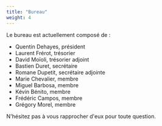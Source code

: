 ```yaml
---
title: "Bureau"
weight: 4
---
```


Le bureau est actuellement composé de :

- Quentin Dehayes, président
- Laurent Frérot, trésorier
- David Moïoli, trésorier adjoint
- Bastien Duret, secrétaire
- Romane Dupetit, secrétaire adjointe
- Marie Chevalier, membre
- Miguel Barbosa, membre
- Kévin Bénito, membre
- Frédéric Campos, membre
- Grégory Morel, membre

N'hésitez pas à vous rapprocher d'eux pour toute question.
